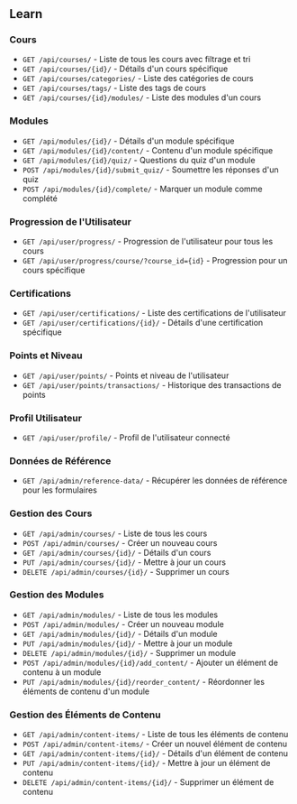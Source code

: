 #

## Learn

### Cours

- `GET /api/courses/` - Liste de tous les cours avec filtrage et tri
- `GET /api/courses/{id}/` - Détails d'un cours spécifique
- `GET /api/courses/categories/` - Liste des catégories de cours
- `GET /api/courses/tags/` - Liste des tags de cours
- `GET /api/courses/{id}/modules/` - Liste des modules d'un cours

### Modules

- `GET /api/modules/{id}/` - Détails d'un module spécifique
- `GET /api/modules/{id}/content/` - Contenu d'un module spécifique
- `GET /api/modules/{id}/quiz/` - Questions du quiz d'un module
- `POST /api/modules/{id}/submit_quiz/` - Soumettre les réponses d'un quiz
- `POST /api/modules/{id}/complete/` - Marquer un module comme complété

### Progression de l'Utilisateur

- `GET /api/user/progress/` - Progression de l'utilisateur pour tous les cours
- `GET /api/user/progress/course/?course_id={id}` - Progression pour un cours spécifique

### Certifications

- `GET /api/user/certifications/` - Liste des certifications de l'utilisateur
- `GET /api/user/certifications/{id}/` - Détails d'une certification spécifique

### Points et Niveau

- `GET /api/user/points/` - Points et niveau de l'utilisateur
- `GET /api/user/points/transactions/` - Historique des transactions de points

### Profil Utilisateur

- `GET /api/user/profile/` - Profil de l'utilisateur connecté

### Données de Référence

- `GET /api/admin/reference-data/` - Récupérer les données de référence pour les formulaires

### Gestion des Cours

- `GET /api/admin/courses/` - Liste de tous les cours
- `POST /api/admin/courses/` - Créer un nouveau cours
- `GET /api/admin/courses/{id}/` - Détails d'un cours
- `PUT /api/admin/courses/{id}/` - Mettre à jour un cours
- `DELETE /api/admin/courses/{id}/` - Supprimer un cours

### Gestion des Modules

- `GET /api/admin/modules/` - Liste de tous les modules
- `POST /api/admin/modules/` - Créer un nouveau module
- `GET /api/admin/modules/{id}/` - Détails d'un module
- `PUT /api/admin/modules/{id}/` - Mettre à jour un module
- `DELETE /api/admin/modules/{id}/` - Supprimer un module
- `POST /api/admin/modules/{id}/add_content/` - Ajouter un élément de contenu à un module
- `PUT /api/admin/modules/{id}/reorder_content/` - Réordonner les éléments de contenu d'un module

### Gestion des Éléments de Contenu

- `GET /api/admin/content-items/` - Liste de tous les éléments de contenu
- `POST /api/admin/content-items/` - Créer un nouvel élément de contenu
- `GET /api/admin/content-items/{id}/` - Détails d'un élément de contenu
- `PUT /api/admin/content-items/{id}/` - Mettre à jour un élément de contenu
- `DELETE /api/admin/content-items/{id}/` - Supprimer un élément de contenu

